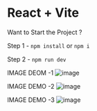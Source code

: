 # React + Vite

Want to Start the Project ?

Step 1 -
`npm install` or `npm i`

Step 2 -
`npm run dev`

IMAGE DEOM -1
![image](https://github.com/user-attachments/assets/d55db350-da0f-481c-9057-320fc26b0fa4)

IMAGE DEMO -2
![image](https://github.com/user-attachments/assets/706ec51a-5042-405b-a3eb-0cb37d57937f)

IMAGE DEMO -3 
![image](https://github.com/user-attachments/assets/bf840e48-cbdf-41a7-9d52-db4df4767ac4)
